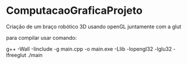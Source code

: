 # ComputacaoGraficaProjeto

Criação de um braço robótico 3D usando openGL juntamente com a glut

para compilar usar comando:

g++ -Wall -Iinclude -g main.cpp -o main.exe -Llib -lopengl32 -lglu32 -lfreeglut
./main
